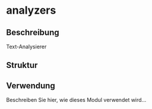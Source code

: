 ﻿# analyzers

## Beschreibung
Text-Analysierer

## Struktur


## Verwendung
Beschreiben Sie hier, wie dieses Modul verwendet wird...

